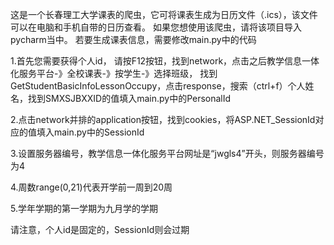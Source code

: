 这是一个长春理工大学课表的爬虫，它可将课表生成为日历文件（.ics），该文件可以在电脑和手机自带的日历查看。
如果您想使用该爬虫，请将该项目导入pycharm当中。
若要生成课表信息，需要修改main.py中的代码

1.首先您需要获得个人id，
请按F12按钮，找到network，点击之后教学信息一体化服务平台-》全校课表-》按学生-》选择班级，
找到GetStudentBasicInfoLessonOccupy，点击response，搜索（ctrl+f）个人姓名，找到SMXSJBXXID的值填入main.py中的PersonalId

2.点击network并排的application按钮，找到cookies，将ASP.NET_SessionId对应的值填入main.py中的SessionId

3.设置服务器编号，教学信息一体化服务平台网址是“jwgls4”开头，则服务器编号为4

4.周数range(0,21)代表开学前一周到20周

5.学年学期的第一学期为九月学的学期

请注意，个人id是固定的，SessionId则会过期